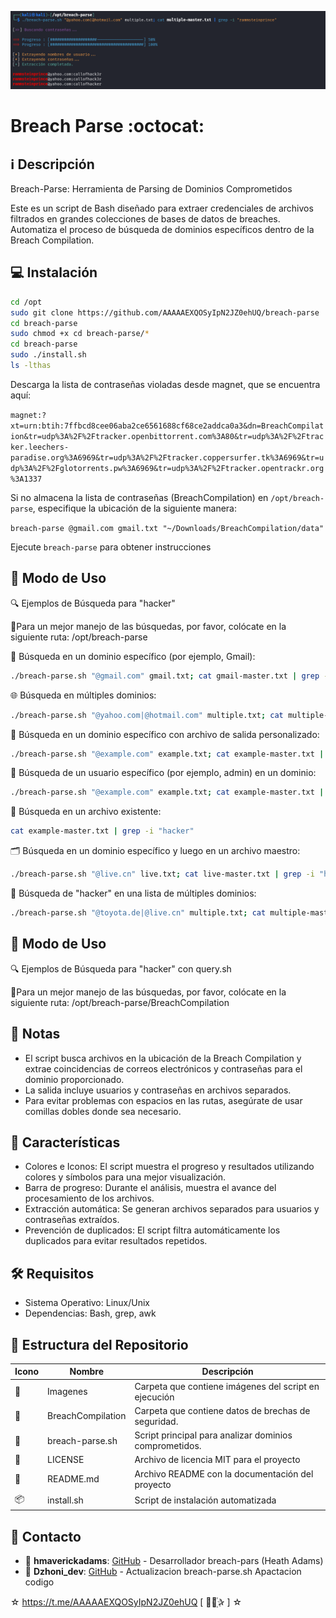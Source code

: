 ﻿![logo](https://github.com/AAAAAEXQOSyIpN2JZ0ehUQ/breach-parse/blob/master/Imagenes/breach-parse.png)

# Breach Parse :octocat:

## :information_source: Descripción
Breach-Parse: Herramienta de Parsing de Dominios Comprometidos

Este es un script de Bash diseñado para extraer credenciales de archivos filtrados en grandes colecciones de bases de datos de breaches. Automatiza el proceso de búsqueda de dominios específicos dentro de la Breach Compilation.

## :computer: Instalación
```bash
cd /opt
sudo git clone https://github.com/AAAAAEXQOSyIpN2JZ0ehUQ/breach-parse
cd breach-parse
sudo chmod +x cd breach-parse/*
cd breach-parse
sudo ./install.sh
ls -lthas
```

Descarga la lista de contraseñas violadas desde magnet, que se encuentra aquí:

`magnet:?xt=urn:btih:7ffbcd8cee06aba2ce6561688cf68ce2addca0a3&dn=BreachCompilation&tr=udp%3A%2F%2Ftracker.openbittorrent.com%3A80&tr=udp%3A%2F%2Ftracker.leechers-paradise.org%3A6969&tr=udp%3A%2F%2Ftracker.coppersurfer.tk%3A6969&tr=udp%3A%2F%2Fglotorrents.pw%3A6969&tr=udp%3A%2F%2Ftracker.opentrackr.org%3A1337`

Si no almacena la lista de contraseñas (BreachCompilation) en `/opt/breach-parse`, especifique la ubicación de la siguiente manera:

`breach-parse @gmail.com gmail.txt "~/Downloads/BreachCompilation/data"`

Ejecute `breach-parse` para obtener instrucciones
## :rocket: Modo de Uso

🔍 Ejemplos de Búsqueda para "hacker"

:memo:Para un mejor manejo de las búsquedas, por favor, colócate en la siguiente ruta: /opt/breach-parse

📧 Búsqueda en un dominio específico (por ejemplo, Gmail):
```bash
./breach-parse.sh "@gmail.com" gmail.txt; cat gmail-master.txt | grep -i "hacker"
```

🌐 Búsqueda en múltiples dominios:
```bash
./breach-parse.sh "@yahoo.com|@hotmail.com" multiple.txt; cat multiple-master.txt | grep -i "hacker"
```

📁 Búsqueda en un dominio específico con archivo de salida personalizado:
```bash
./breach-parse.sh "@example.com" example.txt; cat example-master.txt | grep -i "hacker"
```

👤 Búsqueda de un usuario específico (por ejemplo, admin) en un dominio:
```bash
./breach-parse.sh "@example.com" example.txt; cat example-master.txt | grep -i "admin" | grep -i "hacker"
```

📄 Búsqueda en un archivo existente:
```bash
cat example-master.txt | grep -i "hacker"
```

🗂️ Búsqueda en un dominio específico y luego en un archivo maestro:
```bash
./breach-parse.sh "@live.cn" live.txt; cat live-master.txt | grep -i "hacker"
```

📨 Búsqueda de "hacker" en una lista de múltiples dominios:
```bash
./breach-parse.sh "@toyota.de|@live.cn" multiple.txt; cat multiple-master.txt | grep -i "hacker"
```

## :rocket: Modo de Uso

🔍 Ejemplos de Búsqueda para "hacker" con query.sh

:memo:Para un mejor manejo de las búsquedas, por favor, colócate en la siguiente ruta: /opt/breach-parse/BreachCompilation


## :bookmark_tabs: Notas

- El script busca archivos en la ubicación de la Breach Compilation y extrae coincidencias de correos electrónicos y contraseñas para el dominio proporcionado.
- La salida incluye usuarios y contraseñas en archivos separados.
- Para evitar problemas con espacios en las rutas, asegúrate de usar comillas dobles donde sea necesario.

## :star2: Características 

- Colores e Iconos: El script muestra el progreso y resultados utilizando colores y símbolos para una mejor visualización.
- Barra de progreso: Durante el análisis, muestra el avance del procesamiento de los archivos.
- Extracción automática: Se generan archivos separados para usuarios y contraseñas extraídos.
- Prevención de duplicados: El script filtra automáticamente los duplicados para evitar resultados repetidos.

## :hammer_and_wrench: Requisitos 

- Sistema Operativo: Linux/Unix
- Dependencias: Bash, grep, awk

## :open_file_folder: Estructura del Repositorio

| Icono            | Nombre              | Descripción                                      |
|------------------|---------------------|--------------------------------------------------|
| :file_folder:    | Imagenes            | Carpeta que contiene imágenes del script en ejecución |
| :page_facing_up: | BreachCompilation   | Carpeta que contiene datos de brechas de seguridad. |
| :page_facing_up: | breach-parse.sh     | Script principal para analizar dominios comprometidos. |
| :page_facing_up: | LICENSE             | Archivo de licencia MIT para el proyecto         |
| :book:           | README.md           | Archivo README con la documentación del proyecto |
| :package:        | install.sh          | Script de instalación automatizada               |

## :email: Contacto 
* :busts_in_silhouette: **hmaverickadams**: [GitHub](https://github.com/hmaverickadams/breach-parse) - Desarrollador breach-pars (Heath Adams) 
* :busts_in_silhouette: **Dzhoni_dev**: [GitHub](https://github.com/AAAAAEXQOSyIpN2JZ0ehUQ/breach-parse) - Actualizacion breach-parse.sh Apactacion codigo  

☆ https://t.me/AAAAAEXQOSyIpN2JZ0ehUQ [  ⃘⃤꙰✰ ] ☆
